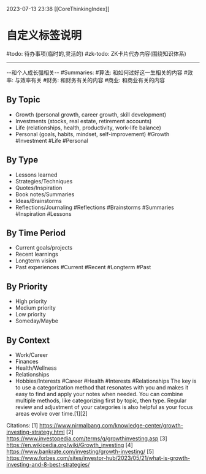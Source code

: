 2023-07-13 23:38
[[CoreThinkingIndex]]

# 自定义标签说明

#todo: 待办事项(临时的,灵活的)
#zk-todo: ZK卡片代办内容(围绕知识体系)



---

--和个人成长强相关--
#Summaries: 
#算法: 和如何过好这一生相关的内容
#效率: 与效率有关
#财务: 和财务有关的内容
#商业: 和商业有关的内容
<!--SR:!2023-07-17,1,230-->

## By Topic
- Growth (personal growth, career growth, skill development)
- Investments (stocks, real estate, retirement accounts) 
- Life (relationships, health, productivity, work-life balance)
- Personal (goals, habits, mindset, self-improvement)
#Growth #Investment #Life #Personal
## By Type  
- Lessons learned
- Strategies/Techniques
- Quotes/Inspiration
- Book notes/Summaries
- Ideas/Brainstorms
- Reflections/Journaling
#Reflections #Brainstorms #Summaries #Inspiration #Lessons
## By Time Period
- Current goals/projects
- Recent learnings  
- Longterm vision
- Past experiences
#Current #Recent #Longterm #Past
## By Priority
- High priority 
- Medium priority
- Low priority
- Someday/Maybe

## By Context
- Work/Career
- Finances
- Health/Wellness  
- Relationships
- Hobbies/Interests
#Career #Health #Interests #Relationships
The key is to use a categorization method that resonates with you and makes it easy to find and apply your notes when needed. You can combine multiple methods, like categorizing first by topic, then type. Regular review and adjustment of your categories is also helpful as your focus areas evolve over time.[1][2]

Citations:
[1] https://www.nirmalbang.com/knowledge-center/growth-investing-strategy.html
[2] https://www.investopedia.com/terms/g/growthinvesting.asp
[3] https://en.wikipedia.org/wiki/Growth_investing
[4] https://www.bankrate.com/investing/growth-investing/
[5] https://www.forbes.com/sites/investor-hub/2023/05/21/what-is-growth-investing-and-8-best-strategies/